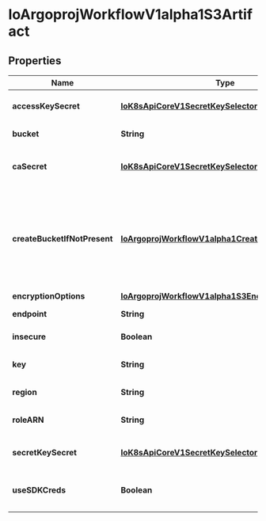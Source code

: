 
# IoArgoprojWorkflowV1alpha1S3Artifact

## Properties
Name | Type | Description | Notes
------------ | ------------- | ------------- | -------------
**accessKeySecret** | [**IoK8sApiCoreV1SecretKeySelector**](IoK8sApiCoreV1SecretKeySelector.md) | AccessKeySecret is the secret selector to the bucket&#39;s access key |  [optional]
**bucket** | **String** | Bucket is the name of the bucket |  [optional]
**caSecret** | [**IoK8sApiCoreV1SecretKeySelector**](IoK8sApiCoreV1SecretKeySelector.md) | CASecret specifies the secret that contains the CA, used to verify the TLS connection |  [optional]
**createBucketIfNotPresent** | [**IoArgoprojWorkflowV1alpha1CreateS3BucketOptions**](IoArgoprojWorkflowV1alpha1CreateS3BucketOptions.md) | CreateBucketIfNotPresent tells the driver to attempt to create the S3 bucket for output artifacts, if it doesn&#39;t exist. Setting Enabled Encryption will apply either SSE-S3 to the bucket if KmsKeyId is not set or SSE-KMS if it is. |  [optional]
**encryptionOptions** | [**IoArgoprojWorkflowV1alpha1S3EncryptionOptions**](IoArgoprojWorkflowV1alpha1S3EncryptionOptions.md) |  |  [optional]
**endpoint** | **String** | Endpoint is the hostname of the bucket endpoint |  [optional]
**insecure** | **Boolean** | Insecure will connect to the service with TLS |  [optional]
**key** | **String** | Key is the key in the bucket where the artifact resides |  [optional]
**region** | **String** | Region contains the optional bucket region |  [optional]
**roleARN** | **String** | RoleARN is the Amazon Resource Name (ARN) of the role to assume. |  [optional]
**secretKeySecret** | [**IoK8sApiCoreV1SecretKeySelector**](IoK8sApiCoreV1SecretKeySelector.md) | SecretKeySecret is the secret selector to the bucket&#39;s secret key |  [optional]
**useSDKCreds** | **Boolean** | UseSDKCreds tells the driver to figure out credentials based on sdk defaults. |  [optional]




